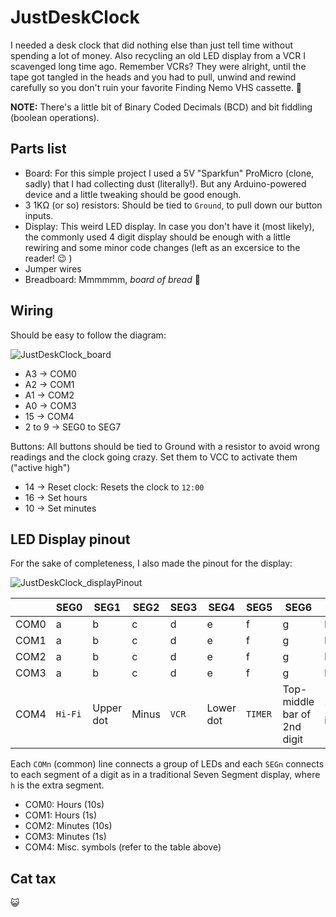 # JustDeskClock

I needed a desk clock that did nothing else than just tell time without spending a lot of money. Also recycling an old LED display from a VCR I scavenged long time ago. Remember VCRs? They were alright, until the tape got tangled in the heads and you had to pull, unwind and rewind carefully so you don't ruin your favorite Finding Nemo VHS cassette. &#x1F972;

**NOTE:** There's a little bit of Binary Coded Decimals (BCD) and bit fiddling (boolean operations).

Parts list
----------

- Board: For this simple project I used a 5V "Sparkfun" ProMicro (clone, sadly) that I had collecting dust (literally!). But any Arduino-powered device and a little tweaking should be good enough.
- 3 1K&Omega; (or so) resistors: Should be tied to `Ground`, to pull down our button inputs.
- Display: This weird LED display. In case you don't have it (most likely), the commonly used 4 digit display should be enough with a little rewiring and some minor code changes (left as an excersice to the reader! &#x1F609; )
- Jumper wires
- Breadboard: Mmmmmm, _board of bread_ &#x1F924;

Wiring
------

Should be easy to follow the diagram:

![JustDeskClock_board](https://user-images.githubusercontent.com/17131442/195031816-6dcd27da-aefa-41d2-9a52-b6b9e725057a.png)

- A3 &rarr; COM0
- A2 &rarr; COM1
- A1 &rarr; COM2
- A0 &rarr; COM3
- 15 &rarr; COM4
- 2 to 9 &rarr; SEG0 to SEG7

Buttons: All buttons should be tied to Ground with a resistor to avoid wrong readings and the clock going crazy. Set them to VCC to activate them ("active high")

- 14 &rarr; Reset clock: Resets the clock to `12:00`
- 16 &rarr; Set hours
- 10 &rarr; Set minutes

LED Display pinout
------------------

For the sake of completeness, I also made the pinout for the display:

![JustDeskClock_displayPinout](https://user-images.githubusercontent.com/17131442/195034788-ccb5ffc3-1b74-4707-96a3-8ec47046f4bf.png)

|      | SEG0 | SEG1 | SEG2 | SEG3 | SEG4 | SEG5 | SEG6 | SEG7 |
|------|------|------|------|------|------|------|------|------|
| COM0 |  a   |  b   |  c   |  d   |  e   |  f   |  g   |  h   |
| COM1 |  a   |  b   |  c   |  d   |  e   |  f   |  g   |  h   |
| COM2 |  a   |  b   |  c   |  d   |  e   |  f   |  g   |  h   |
| COM3 |  a   |  b   |  c   |  d   |  e   |  f   |  g   |  h   |
| COM4 | `Hi-Fi` | Upper dot | Minus | `VCR` | Lower dot | `TIMER` | Top-middle bar of 2nd digit | "Tape" icon |

Each `COMn` (common) line connects a group of LEDs and each `SEGn` connects to each segment of a digit as in a traditional Seven Segment display, where `h` is the extra segment.

- COM0: Hours (10s)
- COM1: Hours (1s)
- COM2: Minutes (10s)
- COM3: Minutes (1s)
- COM4: Misc. symbols (refer to the table above)

Cat tax
-------

&#x1F63A;
